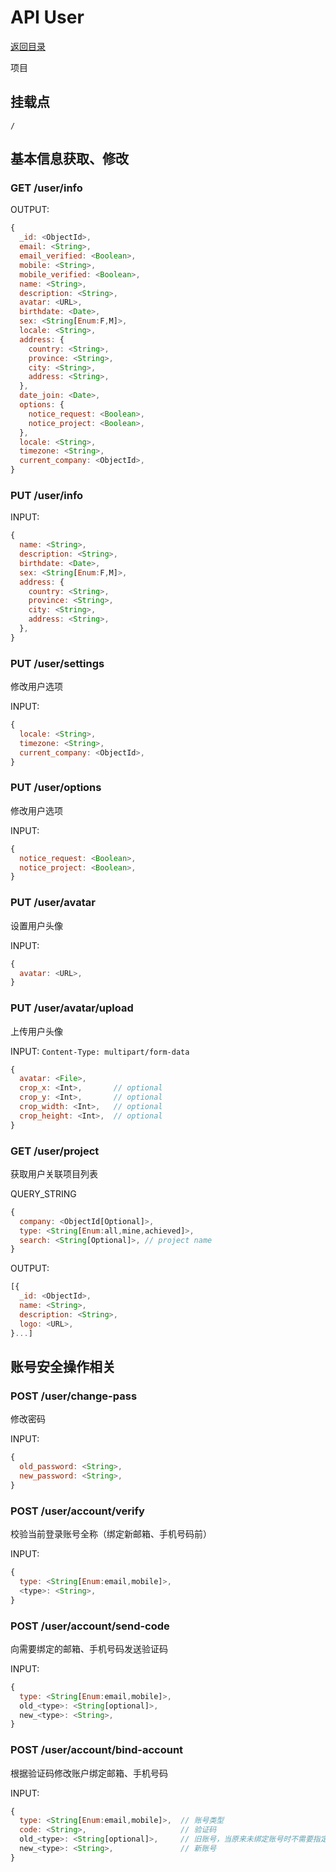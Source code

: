 # API User

[返回目录](index.md)

项目

## 挂载点

```
/
```

## 基本信息获取、修改

### GET /user/info

OUTPUT:
```javascript
{
  _id: <ObjectId>,
  email: <String>,
  email_verified: <Boolean>,
  mobile: <String>,
  mobile_verified: <Boolean>,
  name: <String>,
  description: <String>,
  avatar: <URL>,
  birthdate: <Date>,
  sex: <String[Enum:F,M]>,
  locale: <String>,
  address: {
    country: <String>,
    province: <String>,
    city: <String>,
    address: <String>,
  },
  date_join: <Date>,
  options: {
    notice_request: <Boolean>,
    notice_project: <Boolean>,
  },
  locale: <String>,
  timezone: <String>,
  current_company: <ObjectId>,
}
```

### PUT /user/info

INPUT:
```javascript
{
  name: <String>,
  description: <String>,
  birthdate: <Date>,
  sex: <String[Enum:F,M]>,
  address: {
    country: <String>,
    province: <String>,
    city: <String>,
    address: <String>,
  },
}
```

### PUT /user/settings

修改用户选项

INPUT:
```javascript
{
  locale: <String>,
  timezone: <String>,
  current_company: <ObjectId>,
}
```

### PUT /user/options

修改用户选项

INPUT:
```javascript
{
  notice_request: <Boolean>,
  notice_project: <Boolean>,
}
```

### PUT /user/avatar

设置用户头像

INPUT:
```javascript
{
  avatar: <URL>,
}
```
### PUT /user/avatar/upload

上传用户头像

INPUT:
`Content-Type: multipart/form-data`
```javascript
{
  avatar: <File>,
  crop_x: <Int>,       // optional
  crop_y: <Int>,       // optional
  crop_width: <Int>,   // optional
  crop_height: <Int>,  // optional
}
```

### GET /user/project

获取用户关联项目列表

QUERY_STRING
```javascript
{
  company: <ObjectId[Optional]>,
  type: <String[Enum:all,mine,achieved]>,
  search: <String[Optional]>, // project name
}
```

OUTPUT:
```javascript
[{
  _id: <ObjectId>,
  name: <String>,
  description: <String>,
  logo: <URL>,
}...]
```

## 账号安全操作相关

### POST /user/change-pass

修改密码

INPUT:
```javascript
{
  old_password: <String>,
  new_password: <String>,
}
```

### POST /user/account/verify

校验当前登录账号全称（绑定新邮箱、手机号码前）

INPUT:
```javascript
{
  type: <String[Enum:email,mobile]>,
  <type>: <String>,
}
```

### POST /user/account/send-code

向需要绑定的邮箱、手机号码发送验证码

INPUT:
```javascript
{
  type: <String[Enum:email,mobile]>,
  old_<type>: <String[optional]>,
  new_<type>: <String>,
}
```

### POST /user/account/bind-account

根据验证码修改账户绑定邮箱、手机号码

INPUT:
```javascript
{
  type: <String[Enum:email,mobile]>,  // 账号类型             
  code: <String>,                     // 验证码
  old_<type>: <String[optional]>,     // 旧账号，当原来未绑定账号时不需要指定此项
  new_<type>: <String>,               // 新账号
}
```
